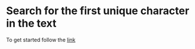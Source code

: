 # Search for the first unique character in the text

To get started follow the [link](https://anatolii-petrenko.github.io/find-unique-character/)
